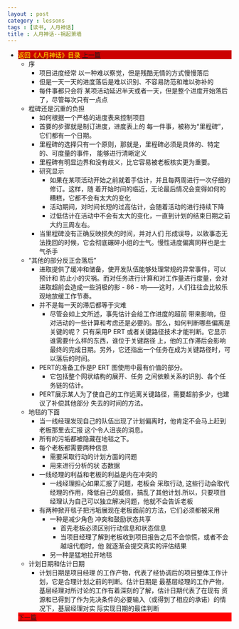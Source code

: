```yaml
---
layout : post
category : lessons
tags : [读书, 人月神话]
title : 人月神话--祸起萧墙
---
```


<div><ul>
	<li><div style="background-color:#cc0000;">
<a href="/lessons/2013/01/30/man-month-read00/" title="返回《人月神话》目录"><font color="#FFFF00" >返回《人月神话》目录</font></a>
<a href="/lessons/2013/04/21/man-month-read13/" title="上一篇">上一篇</a></div>
		<ul>
	<li><div>序</div>
		<ul>
	<li><div>项目进度经常 以一种难以察觉，但是残酷无情的方式慢慢落后</div></li>
	<li><div>但是一天一天的进度落后是难以识别、不容易防范和难以弥补的</div></li>
	<li><div>每件事都只会将 某项活动延迟半天或者一天，但是整个进度开始落后了，尽管每次只有一点点</div></li></ul></li>
	<li><div>程碑还是沉重的负担</div>
		<ul>
	<li><div>如何根据一个严格的进度表来控制项目</div></li>
	<li><div>首要的步骤就是制订进度，进度表上的 每一件事，被称为“里程碑”，它们都有一个日期。</div></li>
	<li><div>里程碑的选择只有一个原则，那就是，里程碑必须是具体的、特定的、可度量的事件， 能够进行清晰定义</div></li>
	<li><div>里程碑有明显边界和没有歧义，比它容易被老板核实更为重要。</div></li>
	<li><div>研究显示</div>
		<ul>
	<li><div>如果在某项活动开始之前就着手估计，并且每两周进行一次仔细的修订。这样，随 着开始时间的临近，无论最后情况会变得如何的糟糕，它都不会有太大的变化</div></li>
	<li><div>活动期间，对时间长短的过高估计，会随着活动的进行持续下降</div></li>
	<li><div>过低估计在活动中不会有太大的变化，一直到计划的结束日期之前大约三周左右。</div></li></ul></li>
	<li><div>当里程碑没有正确反映损失的时间，并对人们 形成误导，以致事态无法挽回的时候，它会彻底碾碎小组的士气。慢性进度偏离同样也是士 气杀手</div></li></ul></li>
	<li><div>“其他的部分反正会落后”</div>
		<ul>
	<li><div>进取提供了缓冲和储备，使开发队伍能够处理常规的异常事件，可以预计和 防止小的灾祸。而对任务进行计算和对工作量进行度量，会对进取超前会造成一些消极的影 - 86 -  响——这时，人们往往会比较乐观地放缓工作节奏。</div></li>
	<li><div>并不是每一天的滞后都等于灾难</div>
		<ul>
	<li><div>尽管会如上文所述，事先估计会给工作进度的超前 带来影响，但对活动的一些计算和考虑还是必要的。那么，如何判断哪些偏离是关键的呢？ 只有采用P ERT 或者关键路径技术才能判断。它显示谁需要什么样的东西，谁位于关键路径 上，他的工作滞后会影响最终的完成日期。另外，它还指出一个任务在成为关键路径时，可 以落后的时间。</div></li></ul></li>
	<li><div>PERT的准备工作是P ERT 图使用中最有价值的部分。</div>
		<ul>
	<li><div>它包括整个网状结构的展开、任务 之间依赖关系的识别、各个任务链的估计。</div></li></ul></li>
	<li><div>PERT展示某人为了使自己的工作远离关键路径，需要超前多少，也建议了补偿其他部分 失去的时间的方法。</div></li></ul></li>
	<li><div>地毯的下面</div>
		<ul>
	<li><div>当一线经理发现自己的队伍出现了计划偏离时，他肯定不会马上赶到老板那里去汇报 这个令人沮丧的消息。</div></li>
	<li><div>所有的污垢都被隐藏在地毯之下。</div></li>
	<li><div>每个老板都需要两种信息</div>
		<ul>
	<li><div>需要采取行动的计划方面的问题</div></li>
	<li><div>用来进行分析的状 态数据</div></li></ul></li>
	<li><div>一线经理的利益和老板的利益是内在冲突的</div>
		<ul>
	<li><div>一线经理担心如果汇报了问题，老板会 采取行动, 这些行动会取代经理的作用，降低自己的威信，搞乱了其他计划.所以，只要项目经理认为自己可以独立解决问题，他就不会告诉老板</div></li></ul></li>
	<li><div>有两种掀开毯子把污垢展现在老板面前的方法，它们必须都被采用</div>
		<ul>
	<li><div>一种是减少角色 冲突和鼓励状态共享</div>
		<ul>
	<li><div>首先老板必须区别行动信息和状态信息</div></li>
	<li><div>当项目经理了解到老板收到项目报告之后不会惊慌，或者不会越俎代庖时，他 就逐渐会提交真实的评估结果</div></li></ul></li>
	<li><div>另一种是猛地拉开地毯</div></li></ul></li></ul></li>
	<li><div>计划日期和估计日期</div>
		<ul>
	<li><div>计划日期是项目经理 的工作产物，代表了经协调后的项目整体工作计划，它是合理计划之前的判断。估计日期是 最基层经理的工作产物，基层经理对所讨论的工作有着深刻的了解，估计日期代表了在现有 资源和已得到了作为先决条件的必要输入（或得到了相应的承诺）的情况下，基层经理对实 际实现日期的最佳判断</div></li></ul></li></ul>
<div style="background-color:#ff0000;"><a href="/lessons/2013/04/21/man-month-read15/" title="下一篇">下一篇</a></div>
</li></ul></div>